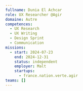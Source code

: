 ```yaml
---
fullname: Dunia El Achcar
role: UX Researcher @Agir
domaine: Autre
competences:
  - UX Research
  - UX Writing
  - Design Sprint
  - Communication
missions:
  - start: 2024-07-23
    end: 2024-12-31
    status: independent
    employer: Malt
    startups:
      - france.nation.verte.agir
teams: []
---
```

